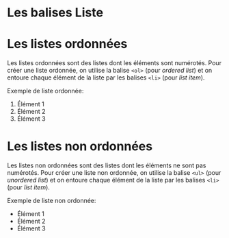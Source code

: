 <div w-full h-full>
    <div>
        <h1 w-65 pb-4 text-gradient-html font-mono text-2xl>Les balises Liste</h1>
    </div>
    <h1 text-xl pb-4 text-gradient-html>Les listes ordonnées</h1>
    <p>
        Les listes ordonnées sont des listes dont les éléments sont numérotés. Pour créer une liste ordonnée, on utilise la balise <code>&lt;ol&gt;</code> (pour <em>ordered list</em>) et on entoure chaque élément de la liste par les balises <code>&lt;li&gt;</code> (pour <em>list item</em>).
    </p>
    <p pb-4 pt-4>
        Exemple de liste ordonnée:
    </p>
    <div>
        <ol list-decimal-inside>
            <li>Élément 1</li>
            <li>Élément 2</li>
            <li>Élément 3</li>
        </ol>  
    </div>
    <h1 text-xl pb-4 pt-4 text-gradient-html>Les listes non ordonnées</h1>
    <p>
        Les listes non ordonnées sont des listes dont les éléments ne sont pas numérotés. Pour créer une liste non ordonnée, on utilise la balise <code>&lt;ul&gt;</code> (pour <em>unordered list</em>) et on entoure chaque élément de la liste par les balises <code>&lt;li&gt;</code> (pour <em>list item</em>).
    </p>
    <p pb-4 pt-4>
        Exemple de liste non ordonnée:
    </p>
    <div>
        <ul list-disc-inside>
            <li>Élément 1</li>
            <li>Élément 2</li>
            <li>Élément 3</li>
        </ul>  
    </div>

</div>
